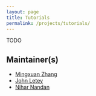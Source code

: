 ```yaml
---
layout: page
title: Tutorials
permalink: /projects/tutorials/
---
```


TODO

## Maintainer(s)

- [Mingxuan Zhang][MingxuanZhang]
- [John Letey][johnletey]
- [Nihar Nandan][niharnandan]

[MingxuanZhang]: https://github.com/MingxuanZhang
[johnletey]: https://github.com/johnletey
[niharnandan]: https://github.com/niharnandan